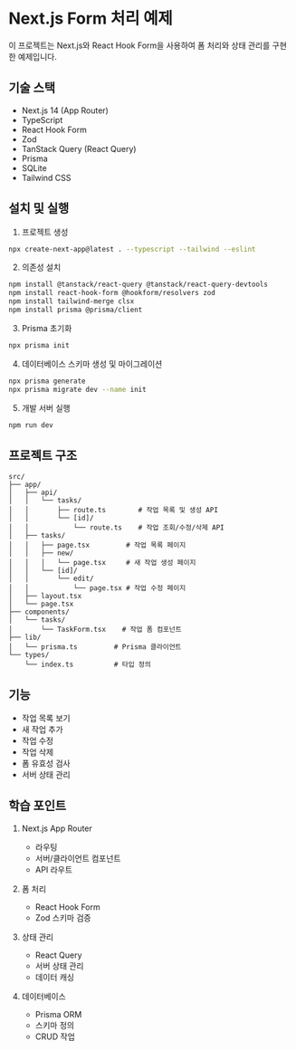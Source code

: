 # Next.js Form 처리 예제

이 프로젝트는 Next.js와 React Hook Form을 사용하여 폼 처리와 상태 관리를 구현한 예제입니다.

## 기술 스택

- Next.js 14 (App Router)
- TypeScript
- React Hook Form
- Zod
- TanStack Query (React Query)
- Prisma
- SQLite
- Tailwind CSS

## 설치 및 실행

1. 프로젝트 생성

```bash
npx create-next-app@latest . --typescript --tailwind --eslint
```

2. 의존성 설치

```bash
npm install @tanstack/react-query @tanstack/react-query-devtools
npm install react-hook-form @hookform/resolvers zod
npm install tailwind-merge clsx
npm install prisma @prisma/client
```

3. Prisma 초기화

```bash
npx prisma init
```

4. 데이터베이스 스키마 생성 및 마이그레이션

```bash
npx prisma generate
npx prisma migrate dev --name init
```

5. 개발 서버 실행

```bash
npm run dev
```

## 프로젝트 구조

```
src/
├── app/
│   ├── api/
│   │   └── tasks/
│   │       ├── route.ts        # 작업 목록 및 생성 API
│   │       └── [id]/
│   │           └── route.ts    # 작업 조회/수정/삭제 API
│   ├── tasks/
│   │   ├── page.tsx         # 작업 목록 페이지
│   │   ├── new/
│   │   │   └── page.tsx     # 새 작업 생성 페이지
│   │   └── [id]/
│   │       └── edit/
│   │           └── page.tsx # 작업 수정 페이지
│   ├── layout.tsx
│   └── page.tsx
├── components/
│   └── tasks/
│       └── TaskForm.tsx    # 작업 폼 컴포넌트
├── lib/
│   └── prisma.ts         # Prisma 클라이언트
└── types/
    └── index.ts          # 타입 정의
```

## 기능

- 작업 목록 보기
- 새 작업 추가
- 작업 수정
- 작업 삭제
- 폼 유효성 검사
- 서버 상태 관리

## 학습 포인트

1. Next.js App Router

   - 라우팅
   - 서버/클라이언트 컴포넌트
   - API 라우트

2. 폼 처리

   - React Hook Form
   - Zod 스키마 검증

3. 상태 관리

   - React Query
   - 서버 상태 관리
   - 데이터 캐싱

4. 데이터베이스
   - Prisma ORM
   - 스키마 정의
   - CRUD 작업

